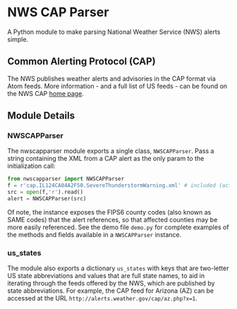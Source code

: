 # NWS CAP Parser

A Python module to make parsing National Weather Service (NWS) alerts simple.

##  Common Alerting Protocol (CAP)

The NWS publishes weather alerts and advisories in the CAP format via Atom feeds. More information - and a 
full list of US feeds - can be found on the NWS CAP [home page](http://alerts.weather.gov/).

## Module Details

### NWSCAPParser

The nwscapparser module exports a single class, `NWSCAPParser`. Pass a string containing the
XML from a CAP alert as the only param to the initialization call:
```python
from nwscapparser import NWSCAPParser
f = r'cap.IL124CA04A2F50.SevereThunderstormWarning.xml'	# included (actual) alert
src = open(f,'r').read()
alert = NWSCAPParser(src)
```

Of note, the instance exposes the FIPS6 county codes (also known as SAME codes) that the alert references, so that affected 
counties may be more easily referenced. See the demo file `demo.py` for complete examples of the methods and fields 
available in a `NWSCAPParser` instance.

### us_states

The module also exports a dictionary `us_states` with keys that are two-letter US state abbreviations and values 
that are full state names, to aid in iterating through the feeds offered by the NWS, which are published by state 
abbreviations. For example, the CAP feed for Arizona (AZ) can be accessed at the URL `http://alerts.weather.gov/cap/az.php?x=1`.
